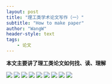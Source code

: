 ```yaml
---
layout: post
title: "理工类学术论文写作（一）"
subtitle: "How to make paper"
author: "WangW"
header-style: text
tags:
    - 论文
---
```


**本文主要讲了理工类论文如何找、读、理解**

![](G:\github\Myblog\img\in-post\2018-12-19\学术论文听课记录.png)
![](G:\github\Myblog\img\in-post\2018-12-19\学术论文听课记录1.png)
![](G:\github\Myblog\img\in-post\2018-12-19\学术论文听课记录2.png)
![](G:\github\Myblog\img\in-post\2018-12-19\学术论文听课记录3.png)
![](G:\github\Myblog\img\in-post\2018-12-19\学术论文听课记录4.png)
![](G:\github\Myblog\img\in-post\2018-12-19\学术论文听课记录5.png)
![](G:\github\Myblog\img\in-post\2018-12-19\学术论文听课记录6.png)
![](G:\github\Myblog\img\in-post\2018-12-19\学术论文听课记录7.png)
![](G:\github\Myblog\img\in-post\2018-12-19\学术论文听课记录8.png)